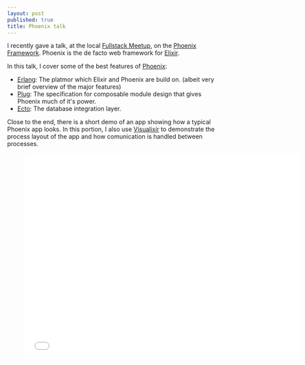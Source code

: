 ```yaml
---
layout: post
published: true
title: Phoenix talk
---
```

I recently gave a talk, at the local [Fullstack Meetup](http://www.fullstack.org/), on the [Phoenix Framework](http://www.phoenixframework.org/). Phoenix is the de
facto web framework for [Elixir](http://elixir-lang.org/).

In this talk, I cover some of the best features of [Phoenix](http://www.phoenixframework.org/):

-   [Erlang](http://www.erlang.org/): The platmor which Elixir and Phoenix are build on. (albeit
    very brief overview of the major features)
-   [Plug](https://github.com/elixir-lang/plug): The specification for composable module design that gives
    Phoenix much of it's power.
-   [Ecto](https://hexdocs.pm/ecto/Ecto.html): The database integration layer.

Close to the end, there is a short demo of an app showing how a typical Phoenix
app looks. In this portion, I also use [Visualixir](https://github.com/koudelka/visualixir) to demonstrate the process layout of the app and how comunication is handled between processes.

<div class="video">
    <figure>
        <iframe width="640" height="480" src="//www.youtube.com/embed/h4z7WnMLXKI" frameborder="0" allowfullscreen></iframe>
    </figure>
</div>
